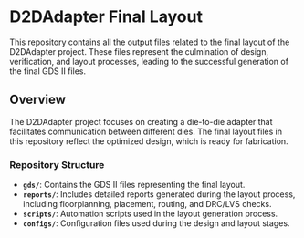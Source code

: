 # D2DAdapter Final Layout

This repository contains all the output files related to the final layout of the D2DAdapter project. These files represent the culmination of design, verification, and layout processes, leading to the successful generation of the final GDS II files.

## Overview

The D2DAdapter project focuses on creating a die-to-die adapter that facilitates communication between different dies. The final layout files in this repository reflect the optimized design, which is ready for fabrication.

### Repository Structure

- **`gds/`**: Contains the GDS II files representing the final layout.
- **`reports/`**: Includes detailed reports generated during the layout process, including floorplanning, placement, routing, and DRC/LVS checks.
- **`scripts/`**: Automation scripts used in the layout generation process.
- **`configs/`**: Configuration files used during the design and layout stages.
